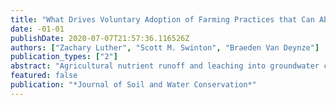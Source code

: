 ```yaml
---
title: "What Drives Voluntary Adoption of Farming Practices that Can Abate Nutrient Pollution?"
date: -01-01
publishDate: 2020-07-07T21:57:36.116526Z
authors: ["Zachary Luther", "Scott M. Swinton", "Braeden Van Deynze"]
publication_types: ["2"]
abstract: "Agricultural nutrient runoff and leaching into groundwater can impose societal costs that may be external to farmer decisions.  Farmers can reduce the environmental impact of nutrient losses by adopting conservation and precision nutrient diagnostic and application practices.  We examine the determinants of adoption decisions of such practices using mail survey data from a large, stratified sample of corn and soybean farmers in the U.S. Eastern Corn Belt.  Via an ordered probit that captures both adoption and intent to adopt eight different practices, we evaluate a broad range of potential factors driving adoption of conservation and precision agriculture practices.  We find that farmer objectives other than income, such as preferences for environmental amenities or social status, were important adoption drivers for conservation and precision technologies, respectively.  Livestock farms had a distinct adoption profile, with greater likelihood to adopt cover cropping and less to adopt precision technologies.  Farmers who participated in working lands programs were more likely to adopt both cover cropping and precision soil testing technologies.  Policies and messaging to encourage voluntary adoption of practices to reduce agricultural nutrient loss should account for farmer objectives, farming systems, and existing policy incentives."
featured: false
publication: "*Journal of Soil and Water Conservation*"
---
```


